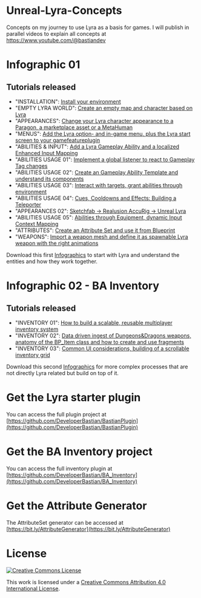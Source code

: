 # Unreal-Lyra-Concepts
Concepts on my journey to use Lyra as a basis for games.
I will publish in parallel videos to explain all concepts at https://www.youtube.com/@bastiandev

# Infographic 01
## Tutorials released
*	"INSTALLATION": [Install your environment](https://youtu.be/frpAzIuGLDU)
*	"EMPTY LYRA WORLD": [Create an empty map and character based on Lyra](https://youtu.be/hO8OWLWLD6o)
*	"APPEARANCES": [Change your Lyra character appearance to a Paragon, a marketplace asset or a MetaHuman](https://youtu.be/iBne_Sgu6N8)
*	"MENUS": [Add the Lyra option- and in-game menu, plus the Lyra start screen to your gamefeatureplugin](https://youtu.be/kBAs5O_YpzY)
*	"ABILITIES & INPUT": [Add a Lyra Gameplay Ability and a localized Enhanced Input Mapping](https://youtu.be/S9gZdC_4DOI)
*	"ABILITIES USAGE 01": [Implement a global listener to react to Gameplay Tag changes](https://youtu.be/S9gZdC_4DOI)
*	"ABILITIES USAGE 02": [Create an Gameplay Ability Template and understand its components](https://youtu.be/kwrV-eDWImI)
*	"ABILITIES USAGE 03": [Interact with targets, grant abilities through environment](https://youtu.be/vPkahUXpTK8)
*	"ABILITIES USAGE 04": [Cues, Cooldowns and Effects: Building a Teleporter](https://youtu.be/8nVXALXJ24o)
*	"APPEARANCES 02": [Sketchfab -> Realusion AccuRig -> Unreal Lyra](https://youtu.be/t2mPy8xjS8M)
*	"ABILITIES USAGE 05": [Abilities through Equipment, dynamic Input Context Mapping](https://youtu.be/rDTqeWZLO5U)
*	"ATTRIBUTES": [Create an Attribute Set and use it from Blueprint](https://youtu.be/R51mHjOWPws)
*	"WEAPONS": [Import a weapon mesh and define it as spawnable Lyra weapon with the right animations](https://youtu.be/rLe4Gxx3nhE)

Download this first [Infographics](https://github.com/DeveloperBastian/Unreal-Lyra-Concepts/blob/main/infographics/Unreal%20Lyra.pdf) to start with Lyra and understand the entities and how they work together.

# Infographic 02 - BA Inventory
## Tutorials released
*	"INVENTORY 01": [How to build a scalable, reusable multiplayer inventory system](https://youtu.be/eBKAI46Psyk)
*	"INVENTORY 02": [Data driven ingest of Dungeons&Dragons weapons, anatomy of the BP_Item class and how to create and use fragments](https://youtu.be/yfLxDo2sR5s)
*	"INVENTORY 03": [Common UI considerations, building of a scrollable inventory grid](https://youtu.be/zDbt3GhzApo)

Download this second [Infographics](https://github.com/DeveloperBastian/Unreal-Lyra-Concepts/blob/main/infographics/Unreal%20Lyra%20-%20BA%20Processes.pdf) for more complex processes that are not directly Lyra related but build on top of it.


# Get the Lyra starter plugin

You can access the full plugin project at [https://github.com/DeveloperBastian/BastianPlugin](https://github.com/DeveloperBastian/BastianPlugin)

# Get the BA Inventory project

You can access the full inventory plugin at [https://github.com/DeveloperBastian/BA_Inventory](https://github.com/DeveloperBastian/BA_Inventory)

# Get the Attribute Generator

The AttributeSet generator can be accessed at [https://bit.ly/AttributeGenerator](https://bit.ly/AttributeGenerator)


# License
<a rel="license" href="http://creativecommons.org/licenses/by/4.0/">
	<img alt="Creative Commons License" style="border-width:0" src="https://i.creativecommons.org/l/by/4.0/80x15.png" />
</a>

This work is licensed under a <a rel="license" href="http://creativecommons.org/licenses/by/4.0/">Creative Commons Attribution 4.0 International License</a>.


